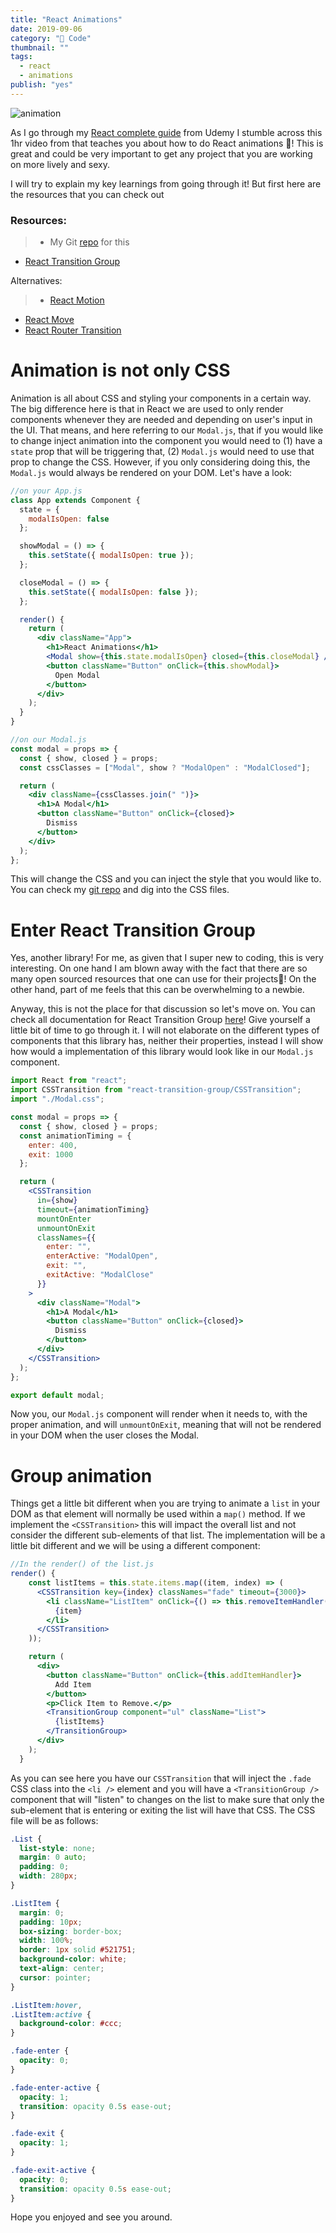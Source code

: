 ```yaml
---
title: "React Animations"
date: 2019-09-06
category: "🔮 Code"
thumbnail: ""
tags:
  - react
  - animations
publish: "yes"
---
```


![animation](https://github.com/tiagofsanchez/ReactAnimation/blob/master/images/chrome-capture.gif?raw=true)

As I go through my [React complete guide](https://www.udemy.com/react-the-complete-guide-incl-redux/) from Udemy I stumble across this 1hr video from that teaches you about how to do React animations 💨! This is great and could be very important to get any project that you are working on more lively and sexy.

I will try to explain my key learnings from going through it! But first here are the resources that you can check out

### Resources:

> - My Git [repo](https://github.com/tiagofsanchez/ReactAnimation) for this

- [React Transition Group](https://github.com/reactjs/react-transition-group)

Alternatives:

> - [React Motion](https://github.com/chenglou/react-motion)

- [React Move](https://react-move.js.org/#/)
- [React Router Transition](https://github.com/maisano/react-router-transition)

# Animation is not only CSS

Animation is all about CSS and styling your components in a certain way. The big difference here is that in React we are used to only render components whenever they are needed and depending on user's input in the UI. That means, and here referring to our `Modal.js`, that if you would like to change inject animation into the component you would need to (1) have a `state` prop that will be triggering that, (2) `Modal.js` would need to use that prop to change the CSS. However, if you only considering doing this, the `Modal.js` would always be rendered on your DOM. Let's have a look:

```jsx
//on your App.js
class App extends Component {
  state = {
    modalIsOpen: false
  };

  showModal = () => {
    this.setState({ modalIsOpen: true });
  };

  closeModal = () => {
    this.setState({ modalIsOpen: false });
  };

  render() {
    return (
      <div className="App">
        <h1>React Animations</h1>
        <Modal show={this.state.modalIsOpen} closed={this.closeModal} />
        <button className="Button" onClick={this.showModal}>
          Open Modal
        </button>
      </div>
    );
  }
}

//on our Modal.js
const modal = props => {
  const { show, closed } = props;
  const cssClasses = ["Modal", show ? "ModalOpen" : "ModalClosed"];

  return (
    <div className={cssClasses.join(" ")}>
      <h1>A Modal</h1>
      <button className="Button" onClick={closed}>
        Dismiss
      </button>
    </div>
  );
};
```

This will change the CSS and you can inject the style that you would like to. You can check my [git repo](https://github.com/tiagofsanchez/ReactAnimation) and dig into the CSS files.

# Enter React Transition Group

Yes, another library! For me, as given that I super new to coding, this is very interesting. On one hand I am blown away with the fact that there are so many open sourced resources that one can use for their projects🙏! On the other hand, part of me feels that this can be overwhelming to a newbie.

Anyway, this is not the place for that discussion so let's move on. You can check all documentation for React Transition Group [here](https://reactcommunity.org/react-transition-group/)! Give yourself a little bit of time to go through it. I will not elaborate on the different types of components that this library has, neither their properties, instead I will show how would a implementation of this library would look like in our `Modal.js` component.

```jsx
import React from "react";
import CSSTransition from "react-transition-group/CSSTransition";
import "./Modal.css";

const modal = props => {
  const { show, closed } = props;
  const animationTiming = {
    enter: 400,
    exit: 1000
  };

  return (
    <CSSTransition
      in={show}
      timeout={animationTiming}
      mountOnEnter
      unmountOnExit
      classNames={{
        enter: "",
        enterActive: "ModalOpen",
        exit: "",
        exitActive: "ModalClose"
      }}
    >
      <div className="Modal">
        <h1>A Modal</h1>
        <button className="Button" onClick={closed}>
          Dismiss
        </button>
      </div>
    </CSSTransition>
  );
};

export default modal;
```

Now you, our `Modal.js` component will render when it needs to, with the proper animation, and will `unmountOnExit`, meaning that will not be rendered in your DOM when the user closes the Modal.

# Group animation

Things get a little bit different when you are trying to animate a `list` in your DOM as that element will normally be used within a `map()` method. If we implement the `<CSSTransition>` this will impact the overall list and not consider the different sub-elements of that list. The implementation will be a little bit different and we will be using a different component:

```jsx
//In the render() of the list.js
render() {
    const listItems = this.state.items.map((item, index) => (
      <CSSTransition key={index} classNames="fade" timeout={3000}>
        <li className="ListItem" onClick={() => this.removeItemHandler(item)}>
          {item}
        </li>
      </CSSTransition>
    ));

    return (
      <div>
        <button className="Button" onClick={this.addItemHandler}>
          Add Item
        </button>
        <p>Click Item to Remove.</p>
        <TransitionGroup component="ul" className="List">
          {listItems}
        </TransitionGroup>
      </div>
    );
  }

```

As you can see here you have our `CSSTransition` that will inject the `.fade` CSS class into the `<li />` element and you will have a `<TransitionGroup />` component that will "listen" to changes on the list to make sure that only the sub-element that is entering or exiting the list will have that CSS. The CSS file will be as follows:

```css
.List {
  list-style: none;
  margin: 0 auto;
  padding: 0;
  width: 280px;
}

.ListItem {
  margin: 0;
  padding: 10px;
  box-sizing: border-box;
  width: 100%;
  border: 1px solid #521751;
  background-color: white;
  text-align: center;
  cursor: pointer;
}

.ListItem:hover,
.ListItem:active {
  background-color: #ccc;
}

.fade-enter {
  opacity: 0;
}

.fade-enter-active {
  opacity: 1;
  transition: opacity 0.5s ease-out;
}

.fade-exit {
  opacity: 1;
}

.fade-exit-active {
  opacity: 0;
  transition: opacity 0.5s ease-out;
}
```

Hope you enjoyed and see you around.
